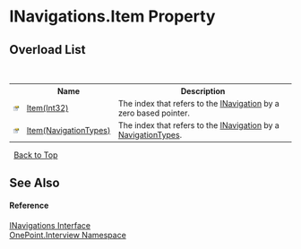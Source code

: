 # INavigations.Item Property 
 


## Overload List
&nbsp;<table><tr><th></th><th>Name</th><th>Description</th></tr><tr><td>![Public property](media/pubproperty.gif "Public property")</td><td><a href="P_OnePoint_Interview_INavigations_Item_1">Item(Int32)</a></td><td>
The index that refers to the <a href="T_OnePoint_Interview_INavigation">INavigation</a> by a zero based pointer.</td></tr><tr><td>![Public property](media/pubproperty.gif "Public property")</td><td><a href="P_OnePoint_Interview_INavigations_Item">Item(NavigationTypes)</a></td><td>
The index that refers to the <a href="T_OnePoint_Interview_INavigation">INavigation</a> by a <a href="T_OnePoint_Interview_NavigationTypes">NavigationTypes</a>.</td></tr></table>&nbsp;
<a href="#inavigations.item-property">Back to Top</a>

## See Also


#### Reference
<a href="T_OnePoint_Interview_INavigations">INavigations Interface</a><br /><a href="N_OnePoint_Interview">OnePoint.Interview Namespace</a><br />